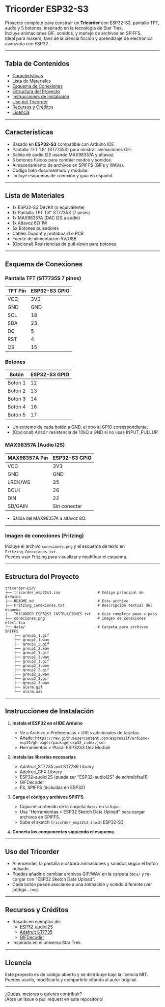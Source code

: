 # Tricorder ESP32-S3

Proyecto completo para construir un **Tricorder** con ESP32-S3, pantalla TFT, audio y 5 botones, inspirado en la tecnología de Star Trek.  
Incluye animaciones GIF, sonidos, y manejo de archivos en SPIFFS.  
Ideal para makers, fans de la ciencia ficción y aprendizaje de electrónica avanzada con ESP32.

---

## Tabla de Contenidos

- [Características](#características)
- [Lista de Materiales](#lista-de-materiales)
- [Esquema de Conexiones](#esquema-de-conexiones)
- [Estructura del Proyecto](#estructura-del-proyecto)
- [Instrucciones de Instalación](#instrucciones-de-instalación)
- [Uso del Tricorder](#uso-del-tricorder)
- [Recursos y Créditos](#recursos-y-créditos)
- [Licencia](#licencia)

---

## Características

- Basado en **ESP32-S3** compatible con Arduino IDE.
- Pantalla TFT 1.8" (ST7735S) para mostrar animaciones GIF.
- Salida de audio I2S usando MAX98357A y altavoz.
- 5 botones físicos para cambiar modos y sonidos.
- Almacenamiento de archivos en SPIFFS (GIFs y WAVs).
- Código bien documentado y modular.
- Incluye esquemas de conexión y guía en español.

---

## Lista de Materiales

- 1x ESP32-S3 DevKit (o equivalente)
- 1x Pantalla TFT 1.8" ST7735S (7 pines)
- 1x MAX98357A (DAC I2S a audio)
- 1x Altavoz 8Ω 1W
- 5x Botones pulsadores
- Cables Dupont y protoboard o PCB
- Fuente de alimentación 5V/USB
- (Opcional) Resistencias de pull-down para botones

---

## Esquema de Conexiones

### **Pantalla TFT (ST7735S 7 pines)**

| TFT Pin | ESP32-S3 GPIO |
|---------|---------------|
| VCC     | 3V3           |
| GND     | GND           |
| SCL     | 18            |
| SDA     | 23            |
| DC      | 5             |
| RST     | 4             |
| CS      | 15            |

### **Botones**

| Botón    | ESP32-S3 GPIO |
|----------|---------------|
| Botón 1  | 12            |
| Botón 2  | 13            |
| Botón 3  | 14            |
| Botón 4  | 16            |
| Botón 5  | 17            |

- Un extremo de cada botón a GND, el otro al GPIO correspondiente.
- (Opcional) Añadir resistencia de 10kΩ a GND si no usas INPUT_PULLUP.

### **MAX98357A (Audio I2S)**

| MAX98357A Pin | ESP32-S3 GPIO |
|---------------|---------------|
| VCC           | 3V3           |
| GND           | GND           |
| LRCK/WS       | 25            |
| BCLK          | 26            |
| DIN           | 22            |
| SD/GAIN       | Sin conectar  |

- Salida del MAX98357A a altavoz 8Ω.

---

### **Imagen de conexiones (Fritzing)**
Incluye el archivo `conexiones.png` y el esquema de texto en `Fritzing_Conexiones.txt`.  
Puedes usar Fritzing para visualizar y modificar el esquema.

---

## Estructura del Proyecto

```
tricorder-ESP/
├── tricorder_esp32s3.ino                 # Código principal de Arduino
├── README.md                             # Este archivo
├── Fritzing_Conexiones.txt               # Descripción textual del esquema
├── TRICORDER_ESP32S3_INSTRUCCIONES.txt   # Guía completa paso a paso
├── conexiones.png                        # Imagen de conexiones eléctrica
└── data/                                 # Carpeta para archivos SPIFFS
    ├── group1_1.gif
    ├── group1_1.wav
    ├── group1_2.gif
    ├── group1_2.wav
    ├── group1_3.gif
    ├── group1_3.wav
    ├── group2_1.gif
    ├── group2_1.wav
    ├── group2_2.gif
    ├── group2_2.wav
    ├── group2_3.gif
    ├── group2_3.wav
    ├── alarm.gif
    └── alarm.wav
```

---

## Instrucciones de Instalación

1. **Instala el ESP32 en el IDE Arduino**  
   - Ve a Archivo > Preferencias > URLs adicionales de tarjetas  
   - Añade: `https://raw.githubusercontent.com/espressif/arduino-esp32/gh-pages/package_esp32_index.json`  
   - Herramientas > Placa: ESP32S3 Dev Module

2. **Instala las librerías necesarias**  
   - Adafruit_ST7735 and ST7789 Library
   - Adafruit_GFX Library
   - ESP32-audioI2S (puede ser "ESP32-audioI2S" de schreibfaul1)
   - GIFDecoder
   - FS, SPIFFS (incluidas en ESP32)

3. **Carga el código y archivos SPIFFS**  
   - Copia el contenido de la carpeta `data/` en la tuya.
   - Usa "Herramientas > ESP32 Sketch Data Upload" para cargar archivos en SPIFFS.
   - Sube el sketch `tricorder_esp32s3.ino` al ESP32-S3.

4. **Conecta los componentes siguiendo el esquema.**

---

## Uso del Tricorder

- Al encender, la pantalla mostrará animaciones y sonidos según el botón pulsado.
- Puedes añadir o cambiar archivos GIF/WAV en la carpeta `data/` y re-cargar con "ESP32 Sketch Data Upload".
- Cada botón puede asociarse a una animación y sonido diferente (ver código `.ino`).

---

## Recursos y Créditos

- Basado en ejemplos de:
  - [ESP32-audioI2S](https://github.com/schreibfaul1/ESP32-audioI2S)
  - [Adafruit ST7735](https://github.com/adafruit/Adafruit-ST7735-Library)
  - [GIFDecoder](https://github.com/bitbank2/GifDecoder)
- Inspirado en el universo Star Trek.

---

## Licencia

Este proyecto es de código abierto y se distribuye bajo la licencia MIT.  
Puedes usarlo, modificarlo y compartirlo citando al autor original.

---

¿Dudas, mejoras o quieres contribuir?  
¡Abre un issue o pull request en este repositorio!
